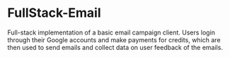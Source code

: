 # FullStack-Email

Full-stack implementation of a basic email campaign client. Users login through their Google accounts and make payments for credits, which are then used to send emails and collect data on user feedback of the emails.